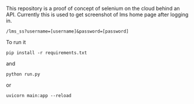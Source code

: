 This repository is a proof of concept of selenium on the cloud behind an API. Currently this is used to get screenshot of lms home page after logging in.

`/lms_ss?username=[username]&password=[password]`

To run it

`pip install -r requirements.txt`

and

`python run.py`

or 

`uvicorn main:app --reload`
